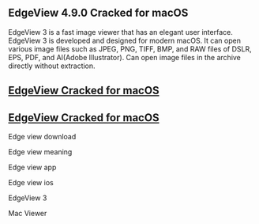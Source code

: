 ## EdgeView 4.9.0 Cracked for macOS

EdgeView 3 is a fast image viewer that has an elegant user interface. EdgeView 3 is developed and designed for modern macOS. It can open various image files such as JPEG, PNG, TIFF, BMP, and RAW files of DSLR, EPS, PDF, and AI(Adobe Illustrator). Can open image files in the archive directly without extraction.

## [EdgeView Cracked for macOS](https://vstmania.net/nl/)

## [EdgeView Cracked for macOS](https://vstmania.net/nl/)

Edge view download

Edge view meaning

Edge view app

Edge view ios

EdgeView 3

Mac Viewer
